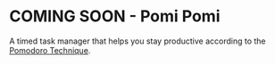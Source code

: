 COMING SOON - Pomi Pomi
=======================

A timed task manager that helps you stay productive according to the [Pomodoro Technique](http://pomodorotechnique.com/).
